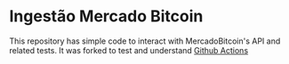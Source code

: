 # Ingestão Mercado Bitcoin

This repository has simple code to interact with MercadoBitcoin's API and related tests. It was forked to test and understand [Github Actions](https://github.com/features/actions)
